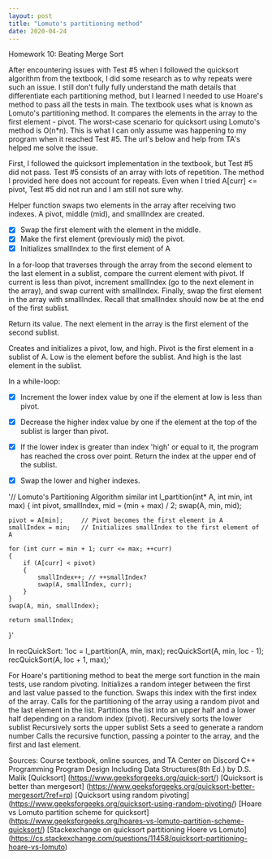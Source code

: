 ```yaml
---
layout: post
title: "Lomuto's partitioning method"
date: 2020-04-24
---
```

Homework 10: Beating Merge Sort

After encountering issues with Test #5 when I followed the quicksort algorithm from the textbook, I did some research as to why repeats were such an issue. I still don't fully fully understand the math details that differentiate each partitioning method, but I learned I needed to use Hoare's method to pass all the tests in main. The textbook uses what is known as Lomuto's partitioning method. It compares the elements in the array to the first element - pivot. The worst-case scenario for quicksort using Lomuto's method is O(n*n). This is what I can only assume was happening to my program when it reached Test #5. The url's below and help from TA's helped me solve the issue.

First, I followed the quicksort implementation in the textbook, but Test #5 did not pass.
Test #5 consists of an array with lots of repetition. The method I provided here does not account for repeats. Even when I tried A[curr] <= pivot, Test #5 did not run and I am still not sure why.

Helper function swaps two elements in the array after receiving two indexes.
A pivot, middle (mid), and smallIndex are created. 
-[x] Swap the first element with the element in the middle.
-[x] Make the first element (previously mid) the pivot.
-[x] Initializes smallIndex to the first element of A

In a for-loop that traverses through the array from the second element to the last element in a sublist, compare the current element with pivot. If current is less than pivot, increment smallIndex (go to the next element in the array), and swap current with smallIndex.
Finally, swap the first element in the array with smallIndex. Recall that smallIndex should now be at the end of the first sublist.

Return its value. The next element in the array is the first element of the second sublist.

Creates and initializes a pivot, low, and high. Pivot is the first element in a sublist of A. Low is the element before the sublist. And high is the last element in the sublist.

In a while-loop:
-[x] Increment the lower index value by one if the element at low is less than pivot.
-[x] Decrease the higher index value by one if the element at the top of the sublist is larger than pivot.
-[x] If the lower index is greater than index 'high' or equal to it, the program has reached the cross over point. Return the index at the upper end of the sublist.
-[x] Swap the lower and higher indexes.


'// Lomuto's Partitioning Algorithm similar
int l_partition(int* A, int min, int max)
{
	int pivot, smallIndex, mid = (min + max) / 2;
	swap(A, min, mid);

	pivot = A[min];		// Pivot becomes the first element in A
	smallIndex = min;	// Initializes smallIndex to the first element of A

	for (int curr = min + 1; curr <= max; ++curr)
	{
		if (A[curr] < pivot)
		{
			smallIndex++; // ++smallIndex?
			swap(A, smallIndex, curr);
		}
	}
	swap(A, min, smallIndex);

	return smallIndex;
}'

In recQuickSort:
'loc = l_partition(A, min, max);
  recQuickSort(A, min, loc - 1);	
  recQuickSort(A, loc + 1, max);'

For Hoare's partitioning method to beat the merge sort function in the main tests, use random pivoting. 
Initializes a random integer between the first and last value passed to the function. 
Swaps this index with the first index of the array.
Calls for the partitioning of the array using a random pivot and the last element in the list.
Partitions the list into an upper half and a lower half depending on a random index (pivot).
Recursively sorts the lower sublist
Recursively sorts the upper sublist
Sets a seed to generate a random number
Calls the recursive function, passing a pointer to the array, and the first and last element.

Sources: Course textbook, online sources, and TA Center on Discord
C++ Programming Program Design Including Data Structures(8th Ed.) by D.S. Malik
[Quicksort] (https://www.geeksforgeeks.org/quick-sort/)
[Quicksort is better than mergesort] (https://www.geeksforgeeks.org/quicksort-better-mergesort/?ref=rp)
[Quicksort using random pivoting] (https://www.geeksforgeeks.org/quicksort-using-random-pivoting/)
[Hoare vs Lomuto partition scheme for quicksort] (https://www.geeksforgeeks.org/hoares-vs-lomuto-partition-scheme-quicksort/)
[Stackexchange on quicksort partitioning Hoere vs Lomuto] (https://cs.stackexchange.com/questions/11458/quicksort-partitioning-hoare-vs-lomuto)